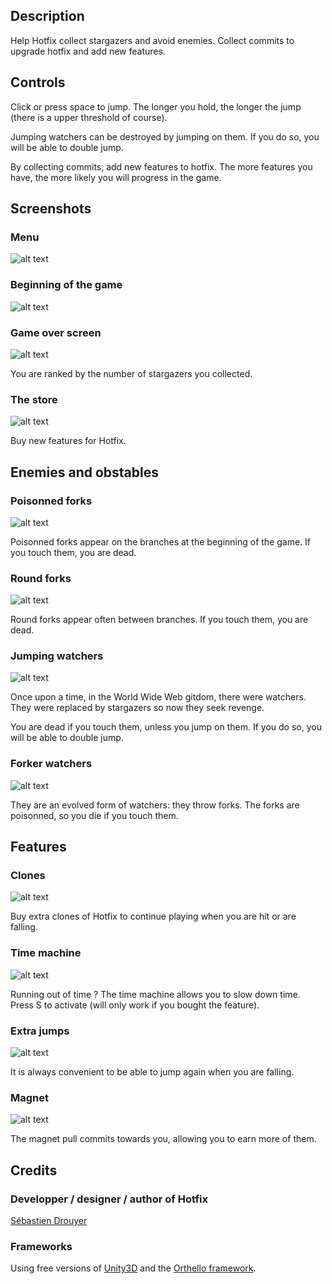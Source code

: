 ## Description

Help Hotfix collect stargazers and avoid enemies. Collect commits to upgrade hotfix and add new features.

## Controls

Click or press space to jump. The longer you hold, the longer the jump (there is a upper threshold of course).

Jumping watchers can be destroyed by jumping on them. If you do so, you will be able to double jump.

By collecting commits, add new features to hotfix. The more features you have, the more likely you will progress in the game.

## Screenshots

### Menu

![alt text](http://sdrdis.github.com/hotfix/images/menu.jpg "Menu")

### Beginning of the game

![alt text](http://sdrdis.github.com/hotfix/images/screenshot-1.jpg "Beginning of the game")

### Game over screen

![alt text](http://sdrdis.github.com/hotfix/images/screenshot-2.jpg "Game over screen")

You are ranked by the number of stargazers you collected.

### The store

![alt text](http://sdrdis.github.com/hotfix/images/screenshot-3.jpg "The store")

Buy new features for Hotfix.

## Enemies and obstables

### Poisonned forks

![alt text](http://sdrdis.github.com/hotfix/images/forks.png "Poisonned forks")

Poisonned forks appear on the branches at the beginning of the game. If you touch them, you are dead.

### Round forks

![alt text](http://sdrdis.github.com/hotfix/images/round-forks.png "Poisonned forks")

Round forks appear often between branches. If you touch them, you are dead.

### Jumping watchers

![alt text](http://sdrdis.github.com/hotfix/images/jumping-watchers.png "Jumping watchers")

Once upon a time, in the World Wide Web gitdom, there were watchers. They were replaced by stargazers so now they seek revenge.

You are dead if you touch them, unless you jump on them. If you do so, you will be able to double jump.

### Forker watchers

![alt text](http://sdrdis.github.com/hotfix/images/forker-watchers.png "Forker watchers")

They are an evolved form of watchers: they throw forks. The forks are poisonned, so you die if you touch them.

## Features

### Clones

![alt text](http://sdrdis.github.com/hotfix/images/clones.png "Clones")

Buy extra clones of Hotfix to continue playing when you are hit or are falling.

### Time machine

![alt text](http://sdrdis.github.com/hotfix/images/time-machine.png "Time machine")

Running out of time ? The time machine allows you to slow down time. Press S to activate (will only work if you bought the feature).

### Extra jumps

![alt text](http://sdrdis.github.com/hotfix/images/extra-jumps.png "Extra jumps")

It is always convenient to be able to jump again when you are falling.

### Magnet

![alt text](http://sdrdis.github.com/hotfix/images/magnet.png "Magnet")

The magnet pull commits towards you, allowing you to earn more of them.

## Credits

### Developper / designer / author of Hotfix

[Sébastien Drouyer](https://twitter.com/sdrdis)

### Frameworks

Using free versions of [Unity3D](http://unity3d.com/) and the [Orthello framework](http://www.wyrmtale.com/orthello).